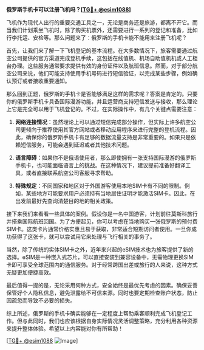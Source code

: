 **俄罗斯手机卡可以注册飞机吗？[[TG💪+ @esim1088](https://t.me/s/esim1088)]**

飞机作为现代人出行的重要交通工具之一，无论是商务还是旅游，都离不开它。而当我们计划乘坐飞机时，除了购买机票外，还需要进行一系列的登记和准备，比如行李托运、安检等。那么问题来了：俄罗斯的手机卡能不能用来注册飞机呢？

首先，让我们来了解一下飞机登记的基本流程。在大多数情况下，旅客需要通过航空公司提供的官方渠道完成登机手续，这包括在线值机、机场自助值机机或人工柜台办理。这些服务通常要求提供有效的身份证件以及航班信息。然而，对于部分航空公司来说，他们可能支持使用手机号码进行短信验证，以完成某些步骤，例如确认预订或者接收重要通知。

那么回到正题，俄罗斯的手机卡是否能够满足这样的需求呢？答案是肯定的。只要你的俄罗斯手机卡具备国际漫游功能，并且运营商支持短信发送与接收，那么理论上它是完全可以用于飞机登记的。不过，在实际操作中，有几个关键点需要注意：

1. **网络连接情况**：虽然理论上可以通过短信完成部分操作，但实际上许多航空公司更倾向于推荐使用其官方网站或者移动应用程序来进行完整的登机流程。因此，确保你的俄罗斯手机卡有足够的数据流量支持是非常重要的。如果只是依赖短信服务，可能会遇到延迟或者其他技术问题。

2. **语言障碍**：如果你不是俄语使用者，那么即使拥有一张支持国际漫游的俄罗斯手机卡，也可能面临语言上的挑战。在这种情况下，建议提前准备好翻译工具，或者直接联系航空公司客服寻求帮助。

3. **特殊规定**：不同国家和地区对于外国游客使用本地SIM卡有不同的限制。例如，某些地方可能要求用户必须持有当地居住证明才能激活SIM卡。因此，在出发前最好先查询清楚目的地的相关政策。

接下来我们来看看一些具体的案例。假设你是一名中国游客，计划前往莫斯科旅行并搭乘国际航班回国。为了方便起见，你可以考虑在当地购买一张俄罗斯的预付费SIM卡。这类卡片通常价格实惠且易于获取，非常适合短期访问者使用。一旦你成功获得了这张卡，就可以尝试用它来处理与飞行相关的事务了。

当然，除了传统的实体SIM卡之外，近年来兴起的eSIM技术也为旅客提供了新的选择。eSIM是一种嵌入式芯片，可以直接安装到兼容设备中，无需物理更换SIM卡即可享受全球范围内的通信服务。对于经常跨国出差或旅行的人来说，这种方式无疑更加便捷高效。

最后值得一提的是，无论采用何种方式，安全始终是最优先考虑的因素。确保妥善保管好个人隐私信息，避免泄露给不可信来源。同时也要定期检查账户状态，防止因疏忽而导致不必要的损失。

综上所述，俄罗斯的手机卡确实能够在一定程度上帮助乘客顺利完成飞机登记工作。但与此同时，我们也应该根据自身实际情况灵活调整策略，充分利用各种资源来提升整体体验。希望以上内容能对你有所帮助！

[[TG💪+ @esim1088](https://t.me/s/esim1088) ![Image](https://i.postimg.cc/4NQfJmqS/Snipaste-2025-05-13-00-14-12.png)]